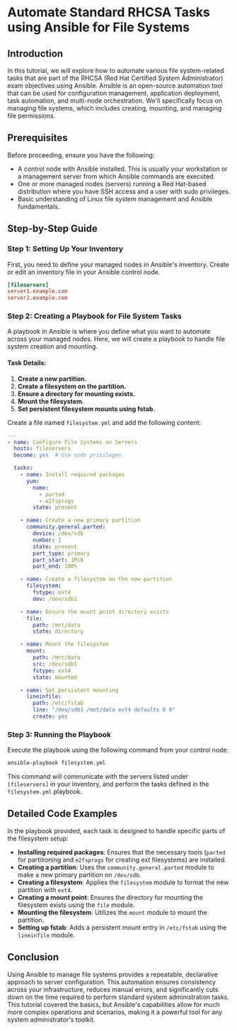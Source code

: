 # Automate Standard RHCSA Tasks using Ansible for File Systems

## Introduction

In this tutorial, we will explore how to automate various file system-related tasks that are part of the RHCSA (Red Hat Certified System Administrator) exam objectives using Ansible. Ansible is an open-source automation tool that can be used for configuration management, application deployment, task automation, and multi-node orchestration. We'll specifically focus on managing file systems, which includes creating, mounting, and managing file permissions.

## Prerequisites

Before proceeding, ensure you have the following:

- A control node with Ansible installed. This is usually your workstation or a management server from which Ansible commands are executed.
- One or more managed nodes (servers) running a Red Hat-based distribution where you have SSH access and a user with sudo privileges.
- Basic understanding of Linux file system management and Ansible fundamentals.

## Step-by-Step Guide

### Step 1: Setting Up Your Inventory

First, you need to define your managed nodes in Ansible's inventory. Create or edit an inventory file in your Ansible control node.

```ini
[fileservers]
server1.example.com
server2.example.com
```

### Step 2: Creating a Playbook for File System Tasks

A playbook in Ansible is where you define what you want to automate across your managed nodes. Here, we will create a playbook to handle file system creation and mounting.

#### Task Details:

1. **Create a new partition.**
2. **Create a filesystem on the partition.**
3. **Ensure a directory for mounting exists.**
4. **Mount the filesystem.**
5. **Set persistent filesystem mounts using fstab.**

Create a file named `filesystem.yml` and add the following content:

```yaml
---
- name: Configure File Systems on Servers
  hosts: fileservers
  become: yes  # Use sudo privileges

  tasks:
    - name: Install required packages
      yum:
        name: 
          - parted
          - e2fsprogs
        state: present

    - name: Create a new primary partition
      community.general.parted:
        device: /dev/sdb
        number: 1
        state: present
        part_type: primary
        part_start: 1MiB
        part_end: 100% 

    - name: Create a filesystem on the new partition
      filesystem:
        fstype: ext4
        dev: /dev/sdb1

    - name: Ensure the mount point directory exists
      file:
        path: /mnt/data
        state: directory

    - name: Mount the filesystem
      mount:
        path: /mnt/data
        src: /dev/sdb1
        fstype: ext4
        state: mounted

    - name: Set persistent mounting
      lineinfile:
        path: /etc/fstab
        line: "/dev/sdb1 /mnt/data ext4 defaults 0 0"
        create: yes
```

### Step 3: Running the Playbook

Execute the playbook using the following command from your control node:

```bash
ansible-playbook filesystem.yml
```

This command will communicate with the servers listed under `[fileservers]` in your inventory, and perform the tasks defined in the `filesystem.yml` playbook.

## Detailed Code Examples

In the playbook provided, each task is designed to handle specific parts of the filesystem setup:

- **Installing required packages**: Ensures that the necessary tools (`parted` for partitioning and `e2fsprogs` for creating ext filesystems) are installed.
- **Creating a partition**: Uses the `community.general.parted` module to make a new primary partition on `/dev/sdb`.
- **Creating a filesystem**: Applies the `filesystem` module to format the new partition with `ext4`.
- **Creating a mount point**: Ensures the directory for mounting the filesystem exists using the `file` module.
- **Mounting the filesystem**: Utilizes the `mount` module to mount the partition.
- **Setting up fstab**: Adds a persistent mount entry in `/etc/fstab` using the `lineinfile` module.

## Conclusion

Using Ansible to manage file systems provides a repeatable, declarative approach to server configuration. This automation ensures consistency across your infrastructure, reduces manual errors, and significantly cuts down on the time required to perform standard system administration tasks. This tutorial covered the basics, but Ansible's capabilities allow for much more complex operations and scenarios, making it a powerful tool for any system administrator's toolkit.